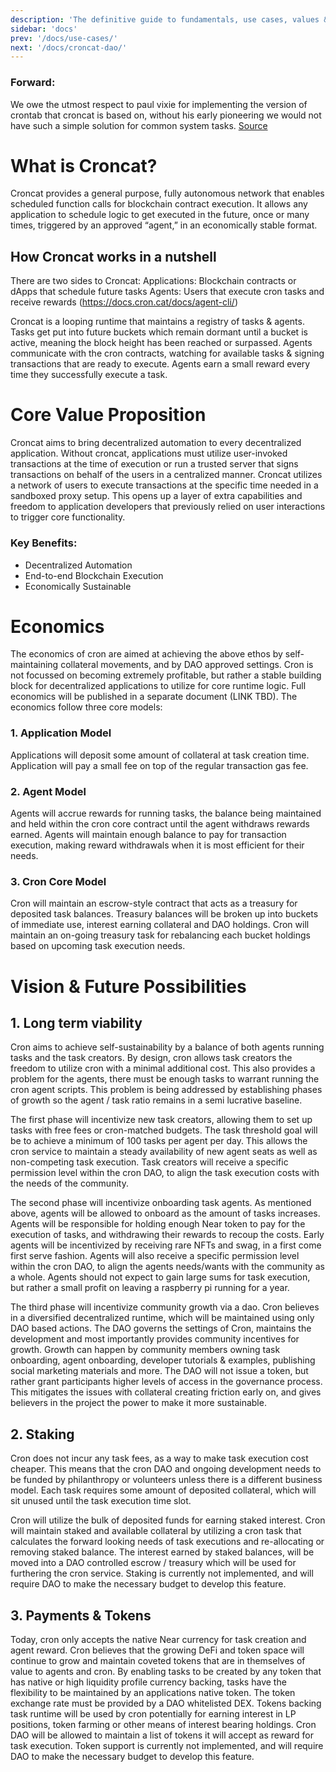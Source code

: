 ```yaml
---
description: 'The definitive guide to fundamentals, use cases, values & vision'
sidebar: 'docs'
prev: '/docs/use-cases/'
next: '/docs/croncat-dao/'
---
```


### Forward:
We owe the utmost respect to paul vixie for implementing the version of crontab that croncat is based on, without his early pioneering we would not have such a simple solution for common system tasks. [Source](https://en.wikipedia.org/wiki/Cron#Modern_versions)

# What is Croncat?
Croncat provides a general purpose, fully autonomous network that enables scheduled function calls for blockchain contract execution. It allows any application to schedule logic to get executed in the future, once or many times, triggered by an approved “agent,” in an economically stable format.

## How Croncat works in a nutshell
There are two sides to Croncat:
Applications: Blockchain contracts or dApps that schedule future tasks
Agents: Users that execute cron tasks and receive rewards (https://docs.cron.cat/docs/agent-cli/)

Croncat is a looping runtime that maintains a registry of tasks & agents. Tasks get put into future buckets which remain dormant until a bucket is active, meaning the block height has been reached or surpassed. Agents communicate with the cron contracts, watching for available tasks & signing transactions that are ready to execute. Agents earn a small reward every time they successfully execute a task.

# Core Value Proposition
Croncat aims to bring decentralized automation to every decentralized application. Without croncat, applications must utilize user-invoked transactions at the time of execution or run a trusted server that signs transactions on behalf of the users in a centralized manner. Croncat utilizes a network of users to execute transactions at the specific time needed in a sandboxed proxy setup. This opens up a layer of extra capabilities and freedom to application developers that previously relied on user interactions to trigger core functionality.

### Key Benefits:
* Decentralized Automation
* End-to-end Blockchain Execution
* Economically Sustainable

# Economics
The economics of cron are aimed at achieving the above ethos by self-maintaining collateral movements, and by DAO approved settings. Cron is not focussed on becoming extremely profitable, but rather a stable building block for decentralized applications to utilize for core runtime logic. Full economics will be published in a separate document (LINK TBD).
The economics follow three core models:

### 1. Application Model
Applications will deposit some amount of collateral at task creation time.
Application will pay a small fee on top of the regular transaction gas fee.

### 2. Agent Model
Agents will accrue rewards for running tasks, the balance being maintained and held within the cron core contract until the agent withdraws rewards earned.
Agents will maintain enough balance to pay for transaction execution, making reward withdrawals when it is most efficient for their needs.

### 3. Cron Core Model
Cron will maintain an escrow-style contract that acts as a treasury for deposited task balances.
Treasury balances will be broken up into buckets of immediate use, interest earning collateral and DAO holdings. 
Cron will maintain an on-going treasury task for rebalancing each bucket holdings based on upcoming task execution needs.

# Vision & Future Possibilities

## 1. Long term viability
Cron aims to achieve self-sustainability by a balance of both agents running tasks and the task creators. By design, cron allows task creators the freedom to utilize cron with a minimal additional cost. This also provides a problem for the agents, there must be enough tasks to warrant running the cron agent scripts. This problem is being addressed by establishing phases of growth so the agent / task ratio remains in a semi lucrative baseline. 

The first phase will incentivize new task creators, allowing them to set up tasks with free fees or cron-matched budgets. The task threshold goal will be to achieve a minimum of 100 tasks per agent per day. This allows the cron service to maintain a steady availability of new agent seats as well as non-competing task execution. Task creators will receive a specific permission level within the cron DAO, to align the task execution costs with the needs of the community.

The second phase will incentivize onboarding task agents. As mentioned above, agents will be allowed to onboard as the amount of tasks increases. Agents will be responsible for holding enough Near token to pay for the execution of tasks, and withdrawing their rewards to recoup the costs. Early agents will be incentivized by receiving rare NFTs and swag, in a first come first serve fashion. Agents will also receive a specific permission level within the cron DAO, to align the agents needs/wants with the community as a whole. Agents should not expect to gain large sums for task execution, but rather a small profit on leaving a raspberry pi running for a year.

The third phase will incentivize community growth via a dao. Cron believes in a diversified decentralized runtime, which will be maintained using only DAO based actions. The DAO governs the settings of Cron, maintains the development and most importantly provides community incentives for growth. Growth can happen by community members owning task onboarding, agent onboarding, developer tutorials & examples, publishing social marketing materials and more. The DAO will not issue a token, but rather grant participants higher levels of access in the governance process. This mitigates the issues with collateral creating friction early on, and gives believers in the project the power to make it more sustainable.

## 2. Staking
Cron does not incur any task fees, as a way to make task execution cost cheaper. This means that the cron DAO and ongoing development needs to be funded by philanthropy or volunteers unless there is a different business model. Each task requires some amount of deposited collateral, which will sit unused until the task execution time slot.

Cron will utilize the bulk of deposited funds for earning staked interest. Cron will maintain staked and available collateral by utilizing a cron task that calculates the forward looking needs of task executions and re-allocating or removing staked balance. The interest earned by staked balances, will be moved into a DAO controlled escrow / treasury which will be used for furthering the cron service. Staking is currently not implemented, and will require DAO to make the necessary budget to develop this feature.

## 3. Payments & Tokens
Today, cron only accepts the native Near currency for task creation and agent reward. Cron believes that the growing DeFi and token space will continue to grow and maintain coveted tokens that are in themselves of value to agents and cron. By enabling tasks to be created by any token that has native or high liquidity profile currency backing, tasks have the flexibility to be maintained by an applications native token. The token exchange rate must be provided by a DAO whitelisted DEX. Tokens backing task runtime will be used by cron potentially for earning interest in LP positions, token farming or other means of interest bearing holdings. Cron DAO will be allowed to maintain a list of tokens it will accept as reward for task execution. Token support is currently not implemented, and will require DAO to make the necessary budget to develop this feature.
